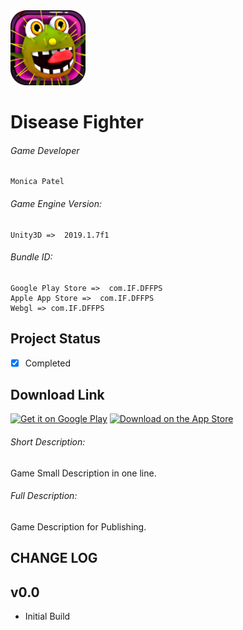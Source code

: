 <img src="Game Assets/Icon/game-icon.png" alt="game-title" height="120px">

# Disease Fighter
###### Game Developer 
    Monica Patel

###### Game Engine Version: 
    Unity3D =>  2019.1.7f1

###### Bundle ID:
    Google Play Store =>  com.IF.DFFPS
    Apple App Store =>  com.IF.DFFPS
    Webgl => com.IF.DFFPS

## Project Status 
 - [X] Completed

## Download Link
[<img src="http://invisiblefiction.com/wp-content/uploads/download-btn-playstore-300x89.png" alt="Get it on Google Play" height="60px">](https://play.google.com/store/apps/developer?id=INVISIBLE+FICTION)
[<img src="http://invisiblefiction.com/wp-content/uploads/download-btn-iphone.png" alt="Download on the App Store" height="60px">](https://apps.apple.com/us/developer/kailashben-dabhi/id1505729201)

###### Short Description: 
Game Small Description in one line.

###### Full Description:
Game Description for Publishing.


## CHANGE LOG

v0.0
--------------------
- Initial Build
